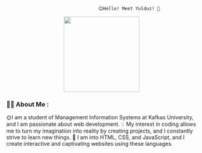                                       😊Hello! Meet Yulduz! 🌼    
                                      
                                      
  <div id="header" align="center">
  <img src=https://media.giphy.com/media/YnS7j9pwnECXLMrI4t/giphy.gif width="200"/>
 </div>

  ### :woman_technologist: About Me :
   🌞I am a student of Management Information Systems at Kafkas University, and I am passionate about web development.
   💡 My interest in coding allows me to turn my imagination into reality by creating projects, and I constantly strive to learn new things.
   🚀 I am into HTML, CSS, and JavaScript, and I create interactive and captivating websites using these languages.
      
</div>
  




 
  

